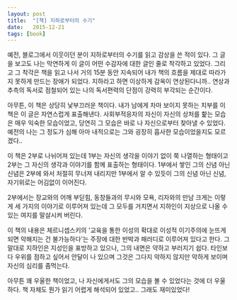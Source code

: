 ```yaml
---
layout: post
title:  "[책] 지하로부터의 수기"
date:   2015-12-21
tags: [book]
---
```


예전, 블로그에서 이웃이던 분이 지하로부터의 수기를 읽고 감상을 쓴 적이 있다. 그 글을 보고도 나는 막연하게 이 글이 어떤 수감자에 대한 글인 줄로 착각하고 있었다. 그리고 그 착각은 책을 읽고 나서 거의 15분 동안 지속되어 내가 책의 흐름을 제대로 따라가지 못하게 만드는 장애가 되었다. 지하라고 하면 이상하게 감옥이 연상된다니까.. 연상과 추측의 독서로 점철되어 있는 나의 독서편력의 단점이 강력히 부각되는 순간이다. 

  아무튼, 이 책은 상당히 낯부끄러운 책이다. 내가 남에게 차마 보이지 못하는 치부를 이 책은 이 글은 자연스럽게 표출해낸다. 사회부적응자의 자신이 자신의 상처를 핥는 모습은 매우 익숙한 모습이었고, 당연히 그 모습은 바로 나 자신으로부터 찾아낼 수 있었다. 예전의 나는 그 정도가 심해 아마 내적으로는 그와 굉장히 흡사한 모습이었을지도 모르겠다.. 

  이 책은 2부로 나뉘어져 있는데 1부는 자신의 생각을 이야기 없이 쭉 나열하는 형태이고 2부는 그 자신의 생각과 이야기를 함께 표출하는 형태이다. 1부에서 쌓인 그의 신념 아닌 신념은 2부에 와서 처절히 무너져 내리지만 1부에서 알 수 있듯이 그의 신념 아닌 신념, 자기위로는 어김없이 이어진다. 

  2부에서는 장교와의 어깨 부딛힘, 동창들과의 무시와 모욕, 리자와의 만남 크게는 이렇게 세 가지의 이야기로 이루어져 있는데 그 모두를 거치면서 지하인이 지상으로 나올 수 있는 여지를 말살시켜 버린다. 

  이 책의 내용은 체르니셉스키의 '교육을 통한 이성의 확대로 이성적 이기주의에 눈뜨게 되면 악해지는 건 불가능하다'는 주장에 대한 반박과 패러디로 이루어져 있다고 한다. 그 말대로 지하인은 지성인을 표방하고 있으나, 그의 내면은 약하고 부러지기 쉽다. 타인보다 우위를 점하고 싶어서 안달이 나 있으며 그것은 그다지 악하지 않지만 악하게 보이며 자신의 심리를 좀먹는다. 

  아무튼 꽤 우울한 책이었고, 나 자신에게서도 그의 모습을 볼 수 있었다는 것에 더 우울하다. 
  책 자체도 뭔가 읽기 어렵게 해석되어 있었고.. 그래도 재미있었다!